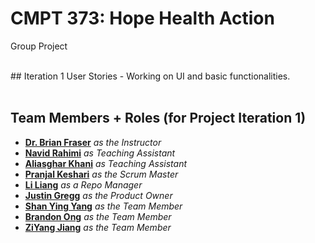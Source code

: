 # CMPT 373: Hope Health Action
Group Project 

<br/>
## Iteration 1 User Stories
 - Working on UI and basic functionalities.
<br/>

<br/>

## Team Members + Roles (for Project Iteration 1)
 - **[Dr. Brian Fraser](mailto:bfraser@sfu.ca)** *as the Instructor*
 - **[Navid Rahimi](mailto:navidr@sfu.ca)** *as Teaching Assistant*
 - **[Aliasghar Khani](mailto:aka225@sfu.ca)** *as Teaching Assistant*
 - **[Pranjal Keshari](mailto:pkeshari@sfu.ca)** *as the Scrum Master*
 - **[Li Liang](mailto:lianglil@sfu.ca)** *as a Repo Manager*
 - **[Justin Gregg](mailto:jmgregg@sfu.ca)** *as the Product Owner*
 - **[Shan Ying Yang](mailto:syy7@sfu.ca)** *as the Team Member*
 - **[Brandon Ong](mailto:bong@sfu.ca)** *as the Team Member*
 - **[ZiYang Jiang](mailto:zyjiang@sfu.ca)** *as the Team Member*

 
<br/>
